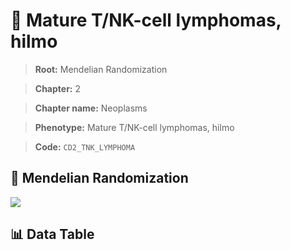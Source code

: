 # 🧪 Mature T/NK-cell lymphomas, hilmo

> **Root:** Mendelian Randomization

> **Chapter:** 2  

> **Chapter name:** Neoplasms

> **Phenotype:** Mature T/NK-cell lymphomas, hilmo  

> **Code:** `CD2_TNK_LYMPHOMA`

## 🧬 Mendelian Randomization  

<img src="/MR/Figures/Forward/CD2_TNK_LYMPHOMA.png"/>

## 📊 Data Table

<CsvTableMRF src="/public/MR/Data/Forward/CD2_TNK_LYMPHOMA.csv"/>

